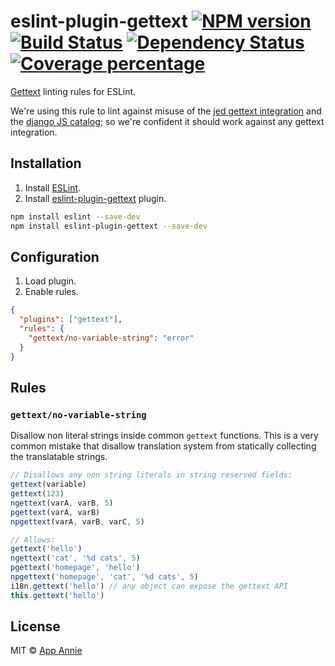 # eslint-plugin-gettext [![NPM version][npm-image]][npm-url] [![Build Status][travis-image]][travis-url] [![Dependency Status][daviddm-image]][daviddm-url] [![Coverage percentage][coveralls-image]][coveralls-url]

[Gettext](https://en.wikipedia.org/wiki/Gettext) linting rules for ESLint.

We're using this rule to lint against misuse of the [jed gettext integration](https://github.com/messageformat/Jed) and the [django JS catalog](https://docs.djangoproject.com/en/1.11/topics/i18n/translation/#internationalization-in-javascript-code); so we're confident it should work against any gettext integration.

## Installation

1. Install [ESLint](https://www.github.com/eslint/eslint).
1. Install [eslint-plugin-gettext](https://github.com/appannie/eslint-plugin-gettext) plugin.

```sh
npm install eslint --save-dev
npm install eslint-plugin-gettext --save-dev
```

## Configuration

1. Load plugin.
1. Enable rules.

```json
{
  "plugins": ["gettext"],
  "rules": {
    "gettext/no-variable-string": "error"
  }
}
```

## Rules

### <code>gettext/no-variable-string</code>

Disallow non literal strings inside common `gettext` functions. This is a very common mistake that disallow translation system from statically collecting the translatable strings.

```js
// Disallows any non string literals in string reserved fields:
gettext(variable)
gettext(123)
ngettext(varA, varB, 5)
pgettext(varA, varB)
npgettext(varA, varB, varC, 5)

// Allows:
gettext('hello')
ngettext('cat', '%d cats', 5)
pgettext('homepage', 'hello')
npgettext('homepage', 'cat', '%d cats', 5)
i18n.gettext('hello') // any object can expose the gettext API
this.gettext('hello')
```

## License

MIT © [App Annie](https://www.appannie.com/en/about/careers/engineering/)

[npm-image]: https://badge.fury.io/js/eslint-plugin-gettext.svg
[npm-url]: https://npmjs.org/package/eslint-plugin-gettext
[travis-image]: https://travis-ci.org/appannie/eslint-plugin-gettext.svg?branch=master
[travis-url]: https://travis-ci.org/appannie/eslint-plugin-gettext
[daviddm-image]: https://david-dm.org/appannie/eslint-plugin-gettext.svg?theme=shields.io
[daviddm-url]: https://david-dm.org/appannie/eslint-plugin-gettext
[coveralls-image]: https://coveralls.io/repos/appannie/eslint-plugin-gettext/badge.svg
[coveralls-url]: https://coveralls.io/r/appannie/eslint-plugin-gettext
